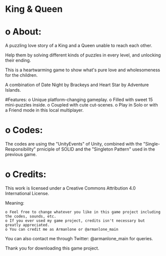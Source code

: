 # King & Queen

# o About:
 A puzzling love story of a King and a Queen unable to reach each other.

Help them by solving different kinds of puzzles in every level, and unlocking their ending.

This is a heartwarming game to show what's pure love and wholesomeness for the children.

A combination of Date Night by Brackeys and Heart Star by Adventure Islands.

#Features:
    o Unique platform-changing gameplay.
    o Filled with sweet 15 mini-puzzles inside.
    o Coupled with cute cut-scenes.
    o Play in Solo or with a Friend mode in this local multiplayer.
    
# o Codes:
 The codes are using the "UnityEvents" of Unity, combined with the "Single-Responsibility" prniciple of SOLID and the "Singleton Pattern" used in the previous game.

# o Credits:

This work is licensed under a Creative Commons Attribution 4.0 International License.

Meaning:

    o Feel free to change whatever you like in this game project including the codes, sounds, etc.
    o If you ever used my game project, credits isn't necessary but greatly appreciated.
    o You can credit me as Armanlone or @armanlone_main
    
You can also contact me through Twitter: @armanlone_main for queries.

Thank you for downloading this game project.
